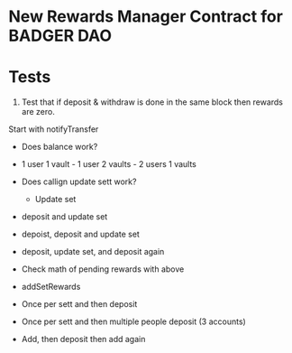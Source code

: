 # New Rewards Manager Contract for BADGER DAO


# Tests
1. Test that if deposit & withdraw is done in the same block then rewards are zero.

Start with notifyTransfer
  - Does balance work?
   - 1 user 1 vault
    - 1 user 2 vaults
    - 2 users 1 vaults

 - Does callign update sett work?
   - Update set
  - deposit and update set
  - depoist, deposit and update set
  - deposit, update set, and deposit again

 - Check math of pending rewards with above 
 
 - addSetRewards
  - Once per sett and then deposit
  - Once per sett and then multiple people deposit (3 accounts)
 - Add, then deposit then add again